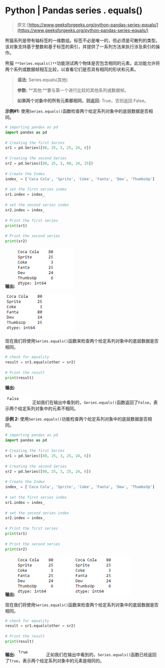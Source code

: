 # Python | Pandas series . equals()

> 原文:[https://www.geeksforgeeks.org/python-pandas-series-equals/](https://www.geeksforgeeks.org/python-pandas-series-equals/)

熊猫系列是带有轴标签的一维数组。标签不必是唯一的，但必须是可散列的类型。该对象支持基于整数和基于标签的索引，并提供了一系列方法来执行涉及索引的操作。

熊猫 `**Series.equals()**`功能测试两个物体是否包含相同的元素。此功能允许将两个系列或数据帧相互比较，以查看它们是否具有相同的形状和元素。

> **语法:** Series.equals(其他)
> 
> **参数:**
> **其他:**要与第一个进行比较的其他系列或数据帧。
> 
> **如果两个对象中的所有元素都相同，则返回:** True，否则返回 False。

**示例#1:** 使用`Series.equals()`函数检查两个给定系列对象中的底层数据是否相同。

```py
# importing pandas as pd
import pandas as pd

# Creating the first Series
sr1 = pd.Series([80, 25, 3, 25, 24, 6])

# Creating the second Series
sr2 = pd.Series([80, 25, 3, 80, 24, 25])

# Create the Index
index_ = ['Coca Cola', 'Sprite', 'Coke', 'Fanta', 'Dew', 'ThumbsUp']

# set the first series index
sr1.index = index_

# set the second series index
sr2.index = index_

# Print the first series
print(sr1)

# Print the second series
print(sr2)
```

**输出:**
![](img/d6f7cde68534002e939508849afd8fff.png)

![](img/584699c466a7f6623e8def86fa29421b.png)

现在我们将使用`Series.equals()`函数来检查两个给定系列对象中的底层数据是否相同。

```py
# check for equality
result = sr1.equals(other = sr2)

# Print the result
print(result)
```

**输出:**

![](img/7c135a7eb0d5b9345681a972721fb7fa.png)
正如我们在输出中看到的，`Series.equals()`函数返回了`False`，表示两个给定系列对象中的元素不相同。

**示例 2:** 使用`Series.equals()`功能检查两个给定系列对象中的底层数据是否相同。

```py
# importing pandas as pd
import pandas as pd

# Creating the first Series
sr1 = pd.Series([80, 25, 3, 25, 24, 6])

# Creating the second Series
sr2 = pd.Series([80, 25, 3, 25, 24, 6])

# Create the Index
index_ = ['Coca Cola', 'Sprite', 'Coke', 'Fanta', 'Dew', 'ThumbsUp']

# set the first series index
sr1.index = index_

# set the second series index
sr2.index = index_

# Print the first series
print(sr1)

# Print the second series
print(sr2)
```

**输出:**
![](img/d6f7cde68534002e939508849afd8fff.png)
![](img/d6f7cde68534002e939508849afd8fff.png)

现在我们将使用`Series.equals()`函数来检查两个给定系列对象中的底层数据是否相同。

```py
# check for equality
result = sr1.equals(other = sr2)

# Print the result
print(result)
```

**输出:**
![](img/43ee827362a9f43b59a95f7bc1548b33.png)
正如我们在输出中看到的，`Series.equals()`函数已经返回了`True`，表示两个给定系列对象中的元素是相同的。